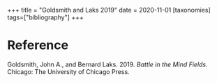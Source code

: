 +++
title = "Goldsmith and Laks 2019"
date = 2020-11-01
[taxonomies]
tags=["bibliography"]
+++

# Reference

Goldsmith, John A., and Bernard Laks. 2019. *Battle in the Mind Fields*. Chicago: The University of Chicago Press.
